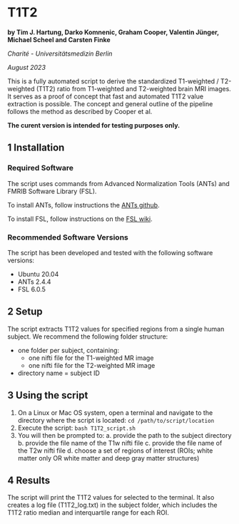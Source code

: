 # T1T2

**by Tim J. Hartung, Darko Komnenic, Graham Cooper, Valentin Jünger, Michael Scheel and Carsten Finke**

*Charité - Universitätsmedizin Berlin*

*August 2023*


This is a fully automated script to derive the standardized T1-weighted / T2-weighted (T1T2) ratio from T1-weighted and T2-weighted brain MRI images. It serves as a proof of concept that fast and automated T1T2 value extraction is possible. The concept and general outline of the pipeline follows the method as described by Cooper et al. 

**The curent version is intended for testing purposes only.**

## 1 Installation

### Required Software

The script uses commands from Advanced Normalization Tools (ANTs) and FMRIB Software Library (FSL).

To install ANTs, follow instructions the [ANTs github](http://stnava.github.io/ANTs/).

To install FSL, follow instructions on the [FSL wiki](https://fsl.fmrib.ox.ac.uk/fsl/fslwiki/FslInstallation).


### Recommended Software Versions

The script has been developed and tested with the following software versions:
- Ubuntu 20.04
- ANTs 2.4.4
- FSL 6.0.5


## 2 Setup

The script extracts T1T2 values for specified regions from a single human subject. We recommend the following folder structure:
- one folder per subject, containing:
  - one nifti file for the T1-weighted MR image
  - one nifti file for the T2-weighted MR image
- directory name = subject ID


## 3 Using the script

1. On a Linux or Mac OS system, open a terminal and navigate to the directory where the script is located:
`cd /path/to/script/location`
2. Execute the script:
`bash T1T2_script.sh`
3. You will then be prompted to:
   a. provide the path to the subject directory
   b. provide the file name of the T1w nifti file
   c. provide the file name of the T2w nifti file
   d. choose a set of regions of interest (ROIs; white matter only OR white matter and deep gray matter structures)


## 4 Results

The script will print the T1T2 values for selected to the terminal. It also creates a log file (T1T2_log.txt) in the subject folder, which includes the T1T2 ratio median and interquartile range for each ROI.

